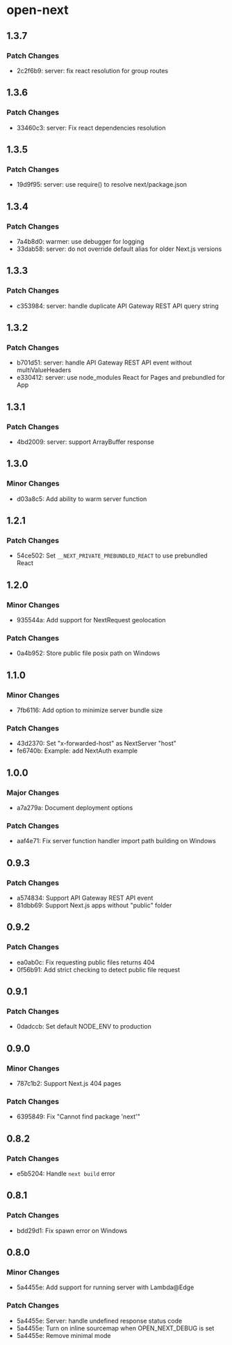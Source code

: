 # open-next

## 1.3.7

### Patch Changes

- 2c2f6b9: server: fix react resolution for group routes

## 1.3.6

### Patch Changes

- 33460c3: server: Fix react dependencies resolution

## 1.3.5

### Patch Changes

- 19d9f95: server: use require() to resolve next/package.json

## 1.3.4

### Patch Changes

- 7a4b8d0: warmer: use debugger for logging
- 33dab58: server: do not override default alias for older Next.js versions

## 1.3.3

### Patch Changes

- c353984: server: handle duplicate API Gateway REST API query string

## 1.3.2

### Patch Changes

- b701d51: server: handle API Gateway REST API event without multiValueHeaders
- e330412: server: use node_modules React for Pages and prebundled for App

## 1.3.1

### Patch Changes

- 4bd2009: server: support ArrayBuffer response

## 1.3.0

### Minor Changes

- d03a8c5: Add ability to warm server function

## 1.2.1

### Patch Changes

- 54ce502: Set `__NEXT_PRIVATE_PREBUNDLED_REACT` to use prebundled React

## 1.2.0

### Minor Changes

- 935544a: Add support for NextRequest geolocation

### Patch Changes

- 0a4b952: Store public file posix path on Windows

## 1.1.0

### Minor Changes

- 7fb6116: Add option to minimize server bundle size

### Patch Changes

- 43d2370: Set "x-forwarded-host" as NextServer "host"
- fe6740b: Example: add NextAuth example

## 1.0.0

### Major Changes

- a7a279a: Document deployment options

### Patch Changes

- aaf4e71: Fix server function handler import path building on Windows

## 0.9.3

### Patch Changes

- a574834: Support API Gateway REST API event
- 81dbb69: Support Next.js apps without "public" folder

## 0.9.2

### Patch Changes

- ea0ab0c: Fix requesting public files returns 404
- 0f56b91: Add strict checking to detect public file request

## 0.9.1

### Patch Changes

- 0dadccb: Set default NODE_ENV to production

## 0.9.0

### Minor Changes

- 787c1b2: Support Next.js 404 pages

### Patch Changes

- 6395849: Fix "Cannot find package 'next'"

## 0.8.2

### Patch Changes

- e5b5204: Handle `next build` error

## 0.8.1

### Patch Changes

- bdd29d1: Fix spawn error on Windows

## 0.8.0

### Minor Changes

- 5a4455e: Add support for running server with Lambda@Edge

### Patch Changes

- 5a4455e: Server: handle undefined response status code
- 5a4455e: Turn on inline sourcemap when OPEN_NEXT_DEBUG is set
- 5a4455e: Remove minimal mode
